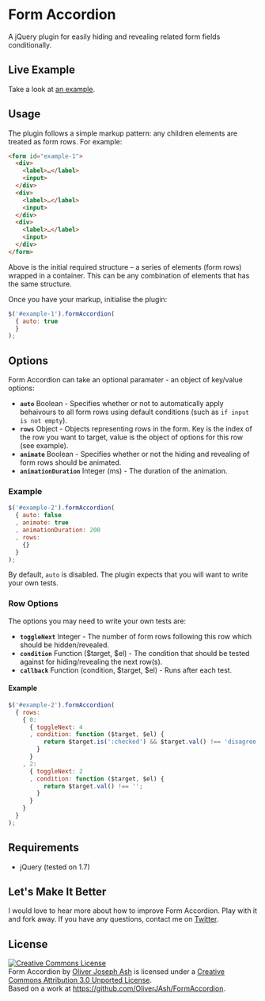 # Form Accordion

A jQuery plugin for easily hiding and revealing related form fields conditionally.

## Live Example

Take a look at [an example](http://oliverjash.github.com/FormAccordion/).

## Usage

The plugin follows a simple markup pattern: any children elements are treated as form rows. For example:

``` html
<form id="example-1">
  <div>
    <label>…</label>
    <input>
  </div>
  <div>
    <label>…</label>
    <input>
  </div>
  <div>
    <label>…</label>
    <input>
  </div>
</form>
```

Above is the initial required structure – a series of elements (form rows) wrapped in a container. This can be any combination of elements that has the same structure.

Once you have your markup, initialise the plugin:

``` js
$('#example-1').formAccordion(
  { auto: true
  }
);
```

## Options

Form Accordion can take an optional paramater - an object of key/value options:

* **`auto`** Boolean - Specifies whether or not to automatically apply behaivours to all form rows using default conditions (such as `if input is not empty`).
* **`rows`** Object - Objects representing rows in the form. Key is the index of the row you want to target, value is the object of options for this row (see example).
* **`animate`** Boolean - Specifies whether or not the hiding and revealing of form rows should be animated.
* **`animationDuration`** Integer (ms) - The duration of the animation.

### Example

``` js
$('#example-2').formAccordion(
  { auto: false
  , animate: true
  , animationDuration: 200
  , rows:
    {}
  }
);
```

By default, `auto` is disabled. The plugin expects that you will want to write your own tests.

### Row Options

The options you may need to write your own tests are:

* **`toggleNext`** Integer - The number of form rows following this row which should be hidden/revealed.
* **`condition`** Function ($target, $el) - The condition that should be tested against for hiding/revealing the next row(s).
* **`callback`** Function (condition, $target, $el) - Runs after each test.

#### Example

``` js
$('#example-2').formAccordion(
  { rows:
    { 0:
      { toggleNext: 4
      , condition: function ($target, $el) {
          return $target.is(':checked') && $target.val() !== 'disagree';
        }
      }
    , 2:
      { toggleNext: 2
      , condition: function ($target, $el) {
          return $target.val() !== '';
        }
      }
    }
  }
);
```

## Requirements

* jQuery (tested on 1.7)

## Let's Make It Better

I would love to hear more about how to improve Form Accordion. Play with it and fork away. If you have any questions, contact me on [Twitter](http://twitter.com/OliverJAsh).

## License

<a rel="license" href="http://creativecommons.org/licenses/by/3.0/"><img alt="Creative Commons License" style="border-width:0" src="http://i.creativecommons.org/l/by/3.0/88x31.png" /></a><br /><span xmlns:dct="http://purl.org/dc/terms/" property="dct:title">Form Accordion</span> by <a xmlns:cc="http://creativecommons.org/ns#" href="http://twitter.com/OliverJAsh" property="cc:attributionName" rel="cc:attributionURL">Oliver Joseph Ash</a> is licensed under a <a rel="license" href="http://creativecommons.org/licenses/by/3.0/">Creative Commons Attribution 3.0 Unported License</a>.<br />Based on a work at <a xmlns:dct="http://purl.org/dc/terms/" href="https://github.com/OliverJAsh/FormAccordion" rel="dct:source">https://github.com/OliverJAsh/FormAccordion</a>.
